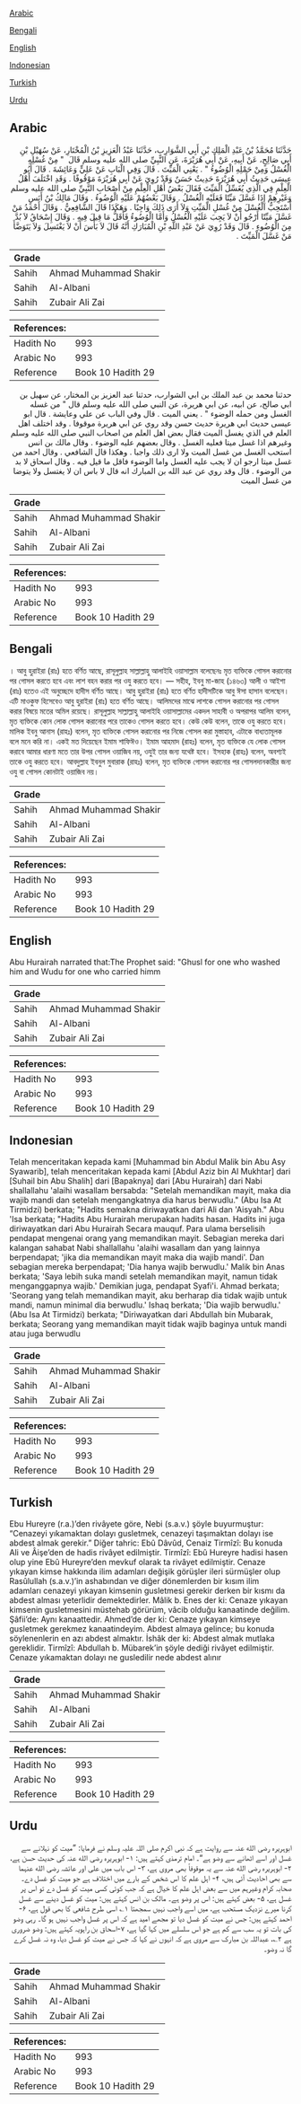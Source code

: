 [Arabic](#arabic)

[Bengali](#bengali)

[English](#english)

[Indonesian](#indonesian)

[Turkish](#turkish)

[Urdu](#urdu)

## Arabic


<div dir="rtl" lang="ar" style={{fontSize:'larger',backgroundColor:'#f8f9fa',padding:20}}>
حَدَّثَنَا مُحَمَّدُ بْنُ عَبْدِ الْمَلِكِ بْنِ أَبِي الشَّوَارِبِ، حَدَّثَنَا عَبْدُ الْعَزِيزِ بْنُ الْمُخْتَارِ، عَنْ سُهَيْلِ بْنِ أَبِي صَالِحٍ، عَنْ أَبِيهِ، عَنْ أَبِي هُرَيْرَةَ، عَنِ النَّبِيِّ صلى الله عليه وسلم قَالَ ‏ "‏ مِنْ غُسْلِهِ الْغُسْلُ وَمِنْ حَمْلِهِ الْوُضُوءُ ‏"‏ ‏.‏ يَعْنِي الْمَيِّتَ ‏.‏ قَالَ وَفِي الْبَابِ عَنْ عَلِيٍّ وَعَائِشَةَ ‏.‏ قَالَ أَبُو عِيسَى حَدِيثُ أَبِي هُرَيْرَةَ حَدِيثٌ حَسَنٌ وَقَدْ رُوِيَ عَنْ أَبِي هُرَيْرَةَ مَوْقُوفًا ‏.‏ وَقَدِ اخْتَلَفَ أَهْلُ الْعِلْمِ فِي الَّذِي يُغَسِّلُ الْمَيِّتَ فَقَالَ بَعْضُ أَهْلِ الْعِلْمِ مِنْ أَصْحَابِ النَّبِيِّ صلى الله عليه وسلم وَغَيْرِهِمْ إِذَا غَسَّلَ مَيِّتًا فَعَلَيْهِ الْغُسْلُ ‏.‏ وَقَالَ بَعْضُهُمْ عَلَيْهِ الْوُضُوءُ ‏.‏ وَقَالَ مَالِكُ بْنُ أَنَسٍ أَسْتَحِبُّ الْغُسْلَ مِنْ غُسْلِ الْمَيِّتِ وَلاَ أَرَى ذَلِكَ وَاجِبًا ‏.‏ وَهَكَذَا قَالَ الشَّافِعِيُّ ‏.‏ وَقَالَ أَحْمَدُ مَنْ غَسَّلَ مَيِّتًا أَرْجُو أَنْ لاَ يَجِبَ عَلَيْهِ الْغُسْلُ وَأَمَّا الْوُضُوءُ فَأَقَلُّ مَا قِيلَ فِيهِ ‏.‏ وَقَالَ إِسْحَاقُ لاَ بُدَّ مِنَ الْوُضُوءِ ‏.‏ قَالَ وَقَدْ رُوِيَ عَنْ عَبْدِ اللَّهِ بْنِ الْمُبَارَكِ أَنَّهُ قَالَ لاَ بَأْسَ أَنْ لاَ يَغْتَسِلَ وَلاَ يَتَوَضَّأَ مَنْ غَسَّلَ الْمَيِّتَ ‏.‏
</div>
<div style={{backgroundColor:'#f8f9fa',padding:20, marginBottom: 10}}><table> <thead> <tr> <th>Grade</th> <th></th> </tr> </thead> <tbody> <tr><td>Sahih</td><td>Ahmad Muhammad Shakir</td></tr><tr><td>Sahih</td><td>Al-Albani</td></tr><tr><td>Sahih</td><td>Zubair Ali Zai</td></tr></tbody></table><table> <thead> <tr> <th>References:</th> <th></th> </tr> </thead> <tbody><tr><td>Hadith No</td><td>993</td></tr><tr><td>Arabic No</td><td>993</td></tr><tr><td>Reference</td><td>Book 10 Hadith 29</td></tr></tbody></table></div>


<div dir="rtl" lang="ar" style={{fontSize:'larger',backgroundColor:'#f8f9fa',padding:20}}>
حدثنا محمد بن عبد الملك بن ابي الشوارب، حدثنا عبد العزيز بن المختار، عن سهيل بن ابي صالح، عن ابيه، عن ابي هريرة، عن النبي صلى الله عليه وسلم قال " من غسله الغسل ومن حمله الوضوء " . يعني الميت . قال وفي الباب عن علي وعايشة . قال ابو عيسى حديث ابي هريرة حديث حسن وقد روي عن ابي هريرة موقوفا . وقد اختلف اهل العلم في الذي يغسل الميت فقال بعض اهل العلم من اصحاب النبي صلى الله عليه وسلم وغيرهم اذا غسل ميتا فعليه الغسل . وقال بعضهم عليه الوضوء . وقال مالك بن انس استحب الغسل من غسل الميت ولا ارى ذلك واجبا . وهكذا قال الشافعي . وقال احمد من غسل ميتا ارجو ان لا يجب عليه الغسل واما الوضوء فاقل ما قيل فيه . وقال اسحاق لا بد من الوضوء . قال وقد روي عن عبد الله بن المبارك انه قال لا باس ان لا يغتسل ولا يتوضا من غسل الميت
</div>
<div style={{backgroundColor:'#f8f9fa',padding:20, marginBottom: 10}}><table> <thead> <tr> <th>Grade</th> <th></th> </tr> </thead> <tbody> <tr><td>Sahih</td><td>Ahmad Muhammad Shakir</td></tr><tr><td>Sahih</td><td>Al-Albani</td></tr><tr><td>Sahih</td><td>Zubair Ali Zai</td></tr></tbody></table><table> <thead> <tr> <th>References:</th> <th></th> </tr> </thead> <tbody><tr><td>Hadith No</td><td>993</td></tr><tr><td>Arabic No</td><td>993</td></tr><tr><td>Reference</td><td>Book 10 Hadith 29</td></tr></tbody></table></div>

## Bengali


<div dir="ltr" lang="bn" style={{fontSize:'larger',backgroundColor:'#f8f9fa',padding:20}}>
। আবু হুরাইরা (রাঃ) হতে বর্ণিত আছে, রাসূলুল্লাহ সাল্লাল্লাহু আলাইহি ওয়াসাল্লাম বলেছেনঃ মৃত ব্যক্তিকে গোসল করানোর পর গোসল করতে হবে এবং লাশ বহন করার পর ওযু করতে হবে। — সহীহ, ইবনু মা-জাহ (১৪৬৩) আলী ও আইশা (রাঃ) হতেও এই অনুচ্ছেদে হাদীস বর্ণিত আছে। আবু হুরাইরা (রাঃ) হতে বর্ণিত হাদীসটিকে আবু ঈসা হাসান বলেছেন। এটি মাওকুফ হিসেবেও আবু হুরাইরা (রাঃ) হতে বর্ণিত আছে। আলিমদের মাঝে লাশকে গোসল করানোর পর গোসল করার বিষয়ে মতের অমিল রয়েছে। রাসূলুল্লাহ সাল্লাল্লাহু আলাইহি ওয়াসাল্লামের একদল সাহাবী ও অপরাপর আলিম বলেন, মৃত ব্যক্তিকে কোন লোক গোসল করানোর পরে তাকেও গোসল করতে হবে। কেউ কেউ বলেন, তাকে ওযু করতে হবে। মালিক ইবনু আনাস (রাহঃ) বলেন, মৃত ব্যক্তিকে গোসল করানোর পর নিজে গোসল করা মুস্তাহাব, এটাকে বাধ্যতামূলক বলে মনে করি না। একই মত দিয়েছেন ইমাম শাফিঈও। ইমাম আহমাদ (রাহঃ) বলেন, মৃত ব্যক্তিকে যে লোক গোসল করাবে আমার ধারণা মতে তার উপর গোসল ওয়াজিব নয়, ওযুই তার জন্য যথেষ্ট হবে। ইসহাক (রাহঃ) বলেন, অবশ্যই তাকে ওযু করতে হবে। আবদুল্লাহ ইবনুল মুবারাক (রাহঃ) বলেন, মৃত ব্যক্তিকে গোসল করানোর পর গোসলদানকারীর জন্য ওযু বা গোসল কোনটাই ওয়াজিব নয়।
</div>
<div style={{backgroundColor:'#f8f9fa',padding:20, marginBottom: 10}}><table> <thead> <tr> <th>Grade</th> <th></th> </tr> </thead> <tbody> <tr><td>Sahih</td><td>Ahmad Muhammad Shakir</td></tr><tr><td>Sahih</td><td>Al-Albani</td></tr><tr><td>Sahih</td><td>Zubair Ali Zai</td></tr></tbody></table><table> <thead> <tr> <th>References:</th> <th></th> </tr> </thead> <tbody><tr><td>Hadith No</td><td>993</td></tr><tr><td>Arabic No</td><td>993</td></tr><tr><td>Reference</td><td>Book 10 Hadith 29</td></tr></tbody></table></div>

## English


<div dir="ltr" lang="en" style={{fontSize:'larger',backgroundColor:'#f8f9fa',padding:20}}>
Abu Hurairah narrated that:The Prophet said: "Ghusl for one who washed him and Wudu for one who carried himm
</div>
<div style={{backgroundColor:'#f8f9fa',padding:20, marginBottom: 10}}><table> <thead> <tr> <th>Grade</th> <th></th> </tr> </thead> <tbody> <tr><td>Sahih</td><td>Ahmad Muhammad Shakir</td></tr><tr><td>Sahih</td><td>Al-Albani</td></tr><tr><td>Sahih</td><td>Zubair Ali Zai</td></tr></tbody></table><table> <thead> <tr> <th>References:</th> <th></th> </tr> </thead> <tbody><tr><td>Hadith No</td><td>993</td></tr><tr><td>Arabic No</td><td>993</td></tr><tr><td>Reference</td><td>Book 10 Hadith 29</td></tr></tbody></table></div>

## Indonesian


<div dir="ltr" lang="id" style={{fontSize:'larger',backgroundColor:'#f8f9fa',padding:20}}>
Telah menceritakan kepada kami [Muhammad bin Abdul Malik bin Abu Asy Syawarib], telah menceritakan kepada kami [Abdul Aziz bin Al Mukhtar] dari [Suhail bin Abu Shalih] dari [Bapaknya] dari [Abu Hurairah] dari Nabi shallallahu 'alaihi wasallam bersabda: "Setelah memandikan mayit, maka dia wajib mandi dan setelah mengangkatnya dia harus berwudlu." (Abu Isa At Tirmidzi) berkata; "Hadits semakna diriwayatkan dari Ali dan 'Aisyah." Abu 'Isa berkata; "Hadits Abu Hurairah merupakan hadits hasan. Hadits ini juga diriwayatkan dari Abu Hurairah Secara mauquf. Para ulama berselisih pendapat mengenai orang yang memandikan mayit. Sebagian mereka dari kalangan sahabat Nabi shallallahu 'alaihi wasallam dan yang lainnya berpendapat; 'jika dia memandikan mayit maka dia wajib mandi'. Dan sebagian mereka berpendapat; 'Dia hanya wajib berwudlu.' Malik bin Anas berkata; 'Saya lebih suka mandi setelah memandikan mayit, namun tidak menganggapnya wajib.' Demikian juga, pendapat Syafi'i. Ahmad berkata; 'Seorang yang telah memandikan mayit, aku berharap dia tidak wajib untuk mandi, namun minimal dia berwudlu.' Ishaq berkata; 'Dia wajib berwudlu.' (Abu Isa At Tirmidzi) berkata; "Diriwayatkan dari Abdullah bin Mubarak, berkata; Seorang yang memandikan mayit tidak wajib baginya untuk mandi atau juga berwudlu
</div>
<div style={{backgroundColor:'#f8f9fa',padding:20, marginBottom: 10}}><table> <thead> <tr> <th>Grade</th> <th></th> </tr> </thead> <tbody> <tr><td>Sahih</td><td>Ahmad Muhammad Shakir</td></tr><tr><td>Sahih</td><td>Al-Albani</td></tr><tr><td>Sahih</td><td>Zubair Ali Zai</td></tr></tbody></table><table> <thead> <tr> <th>References:</th> <th></th> </tr> </thead> <tbody><tr><td>Hadith No</td><td>993</td></tr><tr><td>Arabic No</td><td>993</td></tr><tr><td>Reference</td><td>Book 10 Hadith 29</td></tr></tbody></table></div>

## Turkish


<div dir="ltr" lang="tr" style={{fontSize:'larger',backgroundColor:'#f8f9fa',padding:20}}>
Ebu Hureyre (r.a.)’den rivâyete göre, Nebi (s.a.v.) şöyle buyurmuştur: “Cenazeyi yıkamaktan dolayı gusletmek, cenazeyi taşımaktan dolayı ise abdest almak gerekir.” Diğer tahric: Ebû Dâvûd, Cenaiz Tirmîzî: Bu konuda Ali ve Âişe’den de hadis rivâyet edilmiştir. Tirmîzî: Ebû Hureyre hadisi hasen olup yine Ebû Hureyre’den mevkuf olarak ta rivâyet edilmiştir. Cenaze yıkayan kimse hakkında ilim adamları değişik görüşler ileri sürmüşler olup Rasûlullah (s.a.v.)’in ashabından ve diğer dönemlerden bir kısım ilim adamları cenazeyi yıkayan kimsenin gusletmesi gerekir derken bir kısmı da abdest alması yeterlidir demektedirler. Mâlik b. Enes der ki: Cenaze yıkayan kimsenin gusletmesini müstehab görürüm, vâcib olduğu kanaatinde değilim. Şâfii’de: Aynı kanaattedir. Ahmed’de der ki: Cenaze yıkayan kimseye gusletmek gerekmez kanaatindeyim. Abdest almaya gelince; bu konuda söylenenlerin en azı abdest almaktır. İshâk der ki: Abdest almak mutlaka gereklidir. Tirmîzî: Abdullah b. Mübarek’in şöyle dediği rivâyet edilmiştir. Cenaze yıkamaktan dolayı ne gusledilir nede abdest alınır
</div>
<div style={{backgroundColor:'#f8f9fa',padding:20, marginBottom: 10}}><table> <thead> <tr> <th>Grade</th> <th></th> </tr> </thead> <tbody> <tr><td>Sahih</td><td>Ahmad Muhammad Shakir</td></tr><tr><td>Sahih</td><td>Al-Albani</td></tr><tr><td>Sahih</td><td>Zubair Ali Zai</td></tr></tbody></table><table> <thead> <tr> <th>References:</th> <th></th> </tr> </thead> <tbody><tr><td>Hadith No</td><td>993</td></tr><tr><td>Arabic No</td><td>993</td></tr><tr><td>Reference</td><td>Book 10 Hadith 29</td></tr></tbody></table></div>

## Urdu


<div dir="rtl" lang="ur" style={{fontSize:'larger',backgroundColor:'#f8f9fa',padding:20}}>
ابوہریرہ رضی الله عنہ سے روایت ہے کہ نبی اکرم صلی اللہ علیہ وسلم نے فرمایا: ”میت کو نہلانے سے غسل اور اسے اٹھانے سے وضو ہے“۔ امام ترمذی کہتے ہیں: ۱- ابوہریرہ رضی الله عنہ کی حدیث حسن ہے، ۲- ابوہریرہ رضی الله عنہ سے یہ موقوفاً بھی مروی ہے، ۳- اس باب میں علی اور عائشہ رضی الله عنہما سے بھی احادیث آئی ہیں، ۴- اہل علم کا اس شخص کے بارے میں اختلاف ہے جو میت کو غسل دے۔ صحابہ کرام وغیرہم میں سے بعض اہل علم کا خیال ہے کہ جب کوئی کسی میت کو غسل دے تو اس پر غسل ہے، ۵- بعض کہتے ہیں: اس پر وضو ہے۔ مالک بن انس کہتے ہیں: میت کو غسل دینے سے غسل کرنا میرے نزدیک مستحب ہے، میں اسے واجب نہیں سمجھتا ۱؎ اسی طرح شافعی کا بھی قول ہے، ۶- احمد کہتے ہیں: جس نے میت کو غسل دیا تو مجھے امید ہے کہ اس پر غسل واجب نہیں ہو گا۔ رہی وضو کی بات تو یہ سب سے کم ہے جو اس سلسلے میں کہا گیا ہے، ۷-اسحاق بن راہویہ کہتے ہیں: وضو ضروری ہے ۲؎، عبداللہ بن مبارک سے مروی ہے کہ انہوں نے کہا کہ جس نے میت کو غسل دیا، وہ نہ غسل کرے گا نہ وضو۔
</div>
<div style={{backgroundColor:'#f8f9fa',padding:20, marginBottom: 10}}><table> <thead> <tr> <th>Grade</th> <th></th> </tr> </thead> <tbody> <tr><td>Sahih</td><td>Ahmad Muhammad Shakir</td></tr><tr><td>Sahih</td><td>Al-Albani</td></tr><tr><td>Sahih</td><td>Zubair Ali Zai</td></tr></tbody></table><table> <thead> <tr> <th>References:</th> <th></th> </tr> </thead> <tbody><tr><td>Hadith No</td><td>993</td></tr><tr><td>Arabic No</td><td>993</td></tr><tr><td>Reference</td><td>Book 10 Hadith 29</td></tr></tbody></table></div>